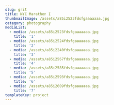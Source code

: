 ```yaml
---
slug: grit
title: NYC Marathon I
thumbnailImage: /assets/a85i2523fdsfgaaaaaaa.jpg
category: photography
mediaList:
  - media: /assets/a85i2523fdsfgaaaaaaa.jpg
    title: '1'
  - media: /assets/a85i2524fdsfgaaaaaaa.jpg
    title: '2'
  - media: /assets/a85i2240fdsfgaaaaaaa.jpg
    title: '3'
  - media: /assets/a85i2567fdsfgaaaaaaa.jpg
    title: '4'
  - media: /assets/a85i2585fdsfgaaaaaaa.jpg
    title: '5'
  - media: /assets/a85i2593fdsfgaaaaaaa.jpg
    title: '6'
  - media: /assets/a85i2609fdsfgaaaaaaa.jpg
    title: '7'
templateKey: project
---
```


